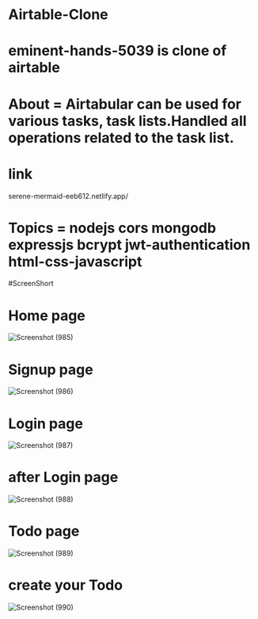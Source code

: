 # Airtable-Clone


# eminent-hands-5039 is clone of airtable

# About = Airtabular can be used for various tasks, task lists.Handled all operations related to the task list.

# link 
serene-mermaid-eeb612.netlify.app/
# Topics = nodejs cors mongodb expressjs bcrypt jwt-authentication html-css-javascript
#ScreenShort

# Home page
![Screenshot (985)](https://github.com/manshikumari12/eminent-hands-5039/assets/119393324/61b0404a-9279-461f-93bd-b9d0304b6173)
# Signup page
![Screenshot (986)](https://github.com/manshikumari12/eminent-hands-5039/assets/119393324/449abc86-46a7-4f9e-9235-68a5a9b92774)
# Login page
![Screenshot (987)](https://github.com/manshikumari12/eminent-hands-5039/assets/119393324/7ff93528-5a9c-4211-bb0e-91073755cbc4)
# after Login page
![Screenshot (988)](https://github.com/manshikumari12/eminent-hands-5039/assets/119393324/9c9bd538-2bd3-468d-83e0-72cd9d197160)
# Todo page
![Screenshot (989)](https://github.com/manshikumari12/eminent-hands-5039/assets/119393324/2e677f13-c89d-4bbe-8738-0bc7a09d194f)
# create your Todo
![Screenshot (990)](https://github.com/manshikumari12/eminent-hands-5039/assets/119393324/76babfae-f2a2-47be-b202-35d87fe6972e)
